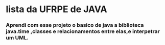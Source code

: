 # lista da UFRPE de JAVA
### Aprendi com esse projeto o basico de java a biblioteca java.time ,classes e relacionamentos entre elas,e interpetrar um UML.

